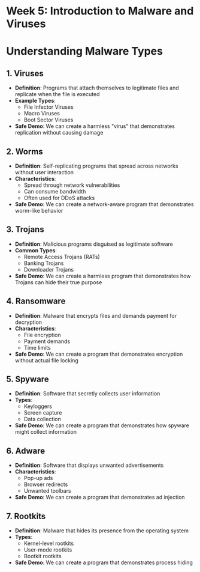 # Week 5: Introduction to Malware and Viruses

# Understanding Malware Types

## 1. Viruses
- **Definition**: Programs that attach themselves to legitimate files and replicate when the file is executed
- **Example Types**:
  - File Infector Viruses
  - Macro Viruses
  - Boot Sector Viruses
- **Safe Demo**: We can create a harmless "virus" that demonstrates replication without causing damage

## 2. Worms
- **Definition**: Self-replicating programs that spread across networks without user interaction
- **Characteristics**:
  - Spread through network vulnerabilities
  - Can consume bandwidth
  - Often used for DDoS attacks
- **Safe Demo**: We can create a network-aware program that demonstrates worm-like behavior

## 3. Trojans
- **Definition**: Malicious programs disguised as legitimate software
- **Common Types**:
  - Remote Access Trojans (RATs)
  - Banking Trojans
  - Downloader Trojans
- **Safe Demo**: We can create a harmless program that demonstrates how Trojans can hide their true purpose

## 4. Ransomware
- **Definition**: Malware that encrypts files and demands payment for decryption
- **Characteristics**:
  - File encryption
  - Payment demands
  - Time limits
- **Safe Demo**: We can create a program that demonstrates encryption without actual file locking

## 5. Spyware
- **Definition**: Software that secretly collects user information
- **Types**:
  - Keyloggers
  - Screen capture
  - Data collection
- **Safe Demo**: We can create a program that demonstrates how spyware might collect information

## 6. Adware
- **Definition**: Software that displays unwanted advertisements
- **Characteristics**:
  - Pop-up ads
  - Browser redirects
  - Unwanted toolbars
- **Safe Demo**: We can create a program that demonstrates ad injection

## 7. Rootkits
- **Definition**: Malware that hides its presence from the operating system
- **Types**:
  - Kernel-level rootkits
  - User-mode rootkits
  - Bootkit rootkits
- **Safe Demo**: We can create a program that demonstrates process hiding
